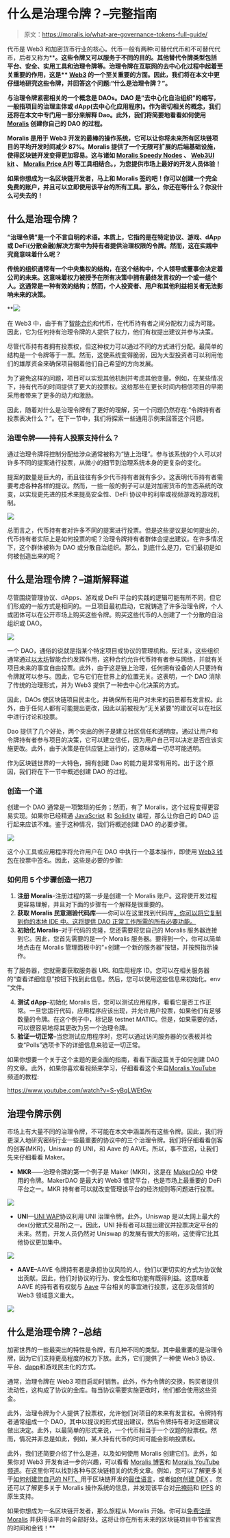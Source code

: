 # 什么是治理令牌？–完整指南

> 原文：<https://moralis.io/what-are-governance-tokens-full-guide/>

代币是 Web3 和加密货币行业的核心。代币一般有两种:可替代代币和不可替代代币，后者又称为[](https://moralis.io/non-fungible-tokens-explained-what-are-nfts/)****。这些令牌又可以服务于不同的目的。其他替代令牌类型包括平台、安全、实用工具和治理令牌等。治理令牌在互联网的去中心化过程中起着至关重要的作用，这是** [**Web3**](https://moralis.io/the-ultimate-guide-to-web3-what-is-web3/) **的一个至关重要的方面。因此，我们将在本文中更仔细地研究这些令牌，并回答这个问题:“什么是治理令牌？”。****

**与治理令牌紧密相关的一个概念是 DAOs。DAO 是“去中心化自治组织”的缩写，一般指项目的治理主体或 dApp(去中心化应用程序)。作为密切相关的概念，我们还将在本文中专门用一部分来解释 Dao。此外，我们将简要地看看如何使用 [Moralis](https://moralis.io/) 创建你自己的 DAO 的过程。**

**Moralis 是用于 Web3 开发的最棒的操作系统，它可以让你将未来所有区块链项目的平均开发时间减少 87%。Moralis 提供了一个无限可扩展的后端基础设施，使得区块链开发变得更加容易。这与诸如 [Moralis Speedy Nodes](https://moralis.io/speedy-nodes/) 、 [Web3UI kit](https://moralis.io/web3ui-kit-the-ultimate-web3-user-interface-kit/) 、 [Moralis Price API](https://moralis.io/introducing-the-moralis-price-api/) 等工具相结合。，为您提供市场上最好的开发人员体验！**

**如果你想成为一名区块链开发者，马上和 Moralis 签约吧！你可以创建一个完全免费的账户，并且可以立即使用该平台的所有工具。那么，你还在等什么？你没什么可失去的！**

## **什么是治理令牌？**

**“治理令牌”是一个不言自明的术语。本质上，它指的是在特定协议、游戏、dApp 或 DeFi(分散金融)解决方案中为持有者提供治理权限的令牌。然而，这在实践中究竟意味着什么呢？**

**传统的组织通常有一个中央集权的结构，在这个结构中，个人领导或董事会决定着公司的未来。这意味着权力被授予在所有决策中拥有最终发言权的一个或一组个人。这通常是一种有效的结构；然而，个人投资者、用户和其他利益相关者无法影响未来的决策。**

**![](img/5a5ebfdf53626d1a713b816f5fe4d9b0.png)

在 Web3 中，由于有了[智能合约](https://moralis.io/smart-contracts-explained-what-are-smart-contracts/)和代币，在代币持有者之间分配权力成为可能。因此，它为任何持有治理令牌的人提供了权力，他们有权提出建议并参与决策。

尽管代币持有者拥有投票权，但这种权力可以通过不同的方式进行分配。最简单的结构是一个令牌等于一票。然而，这使系统变得脆弱，因为大型投资者可以利用他们的雄厚资金来确保项目朝着他们自己希望的方向发展。

为了避免这样的问题，项目可以实现其他机制并考虑其他变量。例如，在某些情况下，持有代币的时间提供了更大的投票权。这给那些在更长时间内相信项目的早期采用者带来了更多的动力和激励。

因此，随着对什么是治理令牌有了更好的理解，另一个问题仍然存在:“令牌持有者投票表决什么？”。在下一节中，我们将探索一些通用示例来回答这个问题。

### 治理令牌——持有人投票支持什么？

通过治理令牌将控制分配给涉众通常被称为“链上治理”。参与该系统的个人可以对许多不同的提案进行投票，从微小的细节到治理系统本身的更复杂的变化。

提案的数量是巨大的，而且往往有多少代币持有者就有多少。这表明代币持有者需要考虑各种各样的提议。然而，一些一般的例子可以是对加密货币的生态系统的改变，以实现更先进的技术来提高安全性、DeFi 协议中的利率或视频游戏的游戏机制。

![](img/c56cc939fe9d6f6816fe440166e9be64.png)

总而言之，代币持有者对许多不同的提案进行投票。但是这些提议是如何提出的，代币持有者实际上是如何投票的呢？治理令牌持有者群体会提出建议。在许多情况下，这个群体被称为 DAO 或分散自治组织。那么，到底什么是刀，它们最初是如何被创造出来的呢？

## 什么是治理令牌？–道斯解释道

尽管围绕管理协议、dApps、游戏或 DeFi 平台的实践的逻辑可能有所不同，但它们形成的一般方式是相同的。一旦项目最初启动，它就铸造了许多治理令牌，个人或团体可以在公开市场上购买这些令牌。购买这些代币的人创建了一个分散的自治组织或 DAO。

![](img/3e7db3a4ebed05faeab88d959191b2a5.png)

一个 DAO，通俗的说就是指某个特定项目或协议的管理机构。反过来，这些组织通常通过[以太坊](https://moralis.io/full-guide-what-is-ethereum/)智能合约发挥作用，这种合约允许代币持有者参与网络，并就有关项目未来的事宜自由投票。此外，由于这是链上治理，任何拥有设备的人只要持有令牌就可以参与。因此，它与它们在世界上的位置无关。这表明，一个 DAO 消除了传统的治理形式，并为 Web3 提供了一种去中心化决策的方式。

因此，DAOs 使区块链项目民主化，并确保所有用户对未来的前景都有发言权。此外，由于任何人都有可能提出更改，因此以前被视为“无关紧要”的建议可以在社区中进行讨论和投票。

Dao 提供了几个好处，两个突出的例子是建立社区信任和透明度。通过让用户和令牌持有者参与项目的决策，它可以建立信任，因为用户自己可以决定是否应该实施更改。此外，由于决策是在供应链上进行的，这意味着一切尽可能透明。

作为区块链世界的一大特色，拥有创建 Dao 的能力是非常有用的。出于这个原因，我们将在下一节中概述创建 DAO 的过程。

### 创造一个道

创建一个 DAO 通常是一项繁琐的任务；然而，有了 Moralis，这个过程变得更容易实现。如果你已经精通 [JavaScript](https://moralis.io/javascript-explained-what-is-javascript/) 和 [Solidity](https://moralis.io/solidity-explained-what-is-solidity/) 编程，那么让你自己的 DAO 运行起来应该不难。鉴于这种情况，我们将概述创建 DAO 的必要步骤。

![](img/f6438119c39582bd19d06f3af23764b3.png)

这个小工具或应用程序将允许用户在 DAO 中执行一个基本操作，即使用 [Web3 钱包](https://moralis.io/what-is-a-web3-wallet-web3-wallets-explained/)在投票中签名。因此，这些是必要的步骤:

### 如何用 5 个步骤创造一把刀

1.  **注册 Moralis**-注册过程的第一步是创建一个 Moralis 账户。这将使开发过程更容易理解，并且对下面的步骤有一个解释是很重要的。
2.  **获取 Moralis 民意测验代码库**——你可以在这里找到代码库[，你可以将它复制到你的本地 IDE 中。这将提供 DAO 正常工作所需的所有必要功能。](https://github.com/ashbeech/moralis-poll)
3.  **初始化 Moralis**–对于代码的克隆，您还需要将您自己的 Moralis 服务器连接到它。因此，您首先需要的是一个 Moralis 服务器。要得到一个，你可以简单地点击在 Moralis 管理面板中的“+创建一个新的服务器”按钮，并按照指示操作。

有了服务器，您就需要获取服务器 URL 和应用程序 ID。您可以在相关服务器的“查看详细信息”按钮下找到此信息。然后，您可以使用这些信息来初始化。env "文件。

4.  **测试 dApp**–初始化 Moralis 后，您可以测试应用程序，看看它是否工作正常。一旦您运行代码，应用程序应该出现，并允许用户投票，如果他们有足够数量的令牌。在这个例子中，标记是 testnet MATIC。但是，如果需要的话，可以很容易地将其更改为另一个治理令牌。
5.  **验证一切正常**–当您测试应用程序时，您可以通过访问服务器的仪表板并检查“Polls”选项卡下的详细信息来验证一切正常。

如果你想要一个关于这个主题的更全面的指南，看看下面这篇关于如何创建 DAO 的文章。此外，如果你喜欢看视频来学习，仔细看看这个来自[Moralis YouTube](https://www.youtube.com/channel/UCgWS9Q3P5AxCWyQLT2kQhBw) 频道的教程:

https://www.youtube.com/watch?v=S-yBqLWEtGw

## 治理令牌示例

市场上有大量不同的治理令牌，不可能在本文中涵盖所有这些令牌。因此，我们将更深入地研究密码行业一些最重要的协议中的三个治理令牌。我们将仔细看看创客的创客(MKR)，Uniswap 的 UNI，和 Aave 的 AAVE。所以，事不宜迟，让我们先来仔细看看 Maker。

*   **MKR**——治理令牌的第一个例子是 Maker (MKR)，这是在 [MakerDAO](https://makerdao.com/en/) 中使用的令牌。MakerDAO 是最大的 Web3 借贷平台，也是市场上最重要的 DeFi 平台之一。MKR 持有者可以就改变管理该平台的经济规则等问题进行投票。

![](img/711be08150d6476c45b58eec2cd2dd89.png)

*   **UNI**—[UNI WAP](https://uniswap.org/)协议利用 UNI 治理令牌。此外，Uniswap 是以太网上最大的 dex(分散式交易所)之一。因此，UNI 持有者可以提出建议并投票决定平台的未来。然而，开发人员仍然对 Uniswap 的发展有很大的影响，这使得它比其他协议更加集中。

![](img/f5436c988f7e573b5ecc8e9c17756cef.png)

*   **AAVE**–AAVE 令牌持有者是承担协议风险的人，他们以更切实的方式为协议做出贡献。因此，他们对协议的行为、安全性和功能有既得利益。这意味着 AAVE 的持有者有权就与 [Aave](https://aave.com/) 平台相关的事宜进行投票，这在涉及借贷的 Web3 领域意义重大。

![](img/b667a1f176d472c6b1d07914e788ff4e.png)

## 什么是治理令牌？–总结

加密世界的一些最突出的特性是令牌，有几种不同的类型。其中最重要的是治理令牌，因为它们支持更高程度的权力下放。此外，它们提供了一种使 Web3 协议、平台、[dapp](https://moralis.io/decentralized-applications-explained-what-are-dapps/)和游戏民主化的方式。

通常，治理令牌在 Web3 项目启动时销售。此外，作为令牌的交换，购买者提供流动性，这构成了协议的金库。每当协议需要实施更改时，他们都会使用这些资金。

此外，治理令牌为个人提供了投票权，允许他们对项目的未来有发言权。令牌持有者通常组成一个 DAO，其中以提议的形式提出建议，然后令牌持有者对这些建议做出决定。此外，以最简单的形式来说，一个代币相当于一个议题的投票权。然而，情况并非总是如此，例如，某人持有代币的时间可能会影响投票权。

此外，我们还简要介绍了什么是道，以及如何使用 Moralis 创建它们。此外，如果你对 Web3 开发有进一步的兴趣，可以看看 [Moralis 博客](https://moralis.io/blog/)和 [Moralis YouTube 频道](https://www.youtube.com/channel/UCgWS9Q3P5AxCWyQLT2kQhBw)。在这里你可以找到各种与区块链相关的优秀文章。例如，您可以了解更多关于[如何创建您自己的 NFT、](https://moralis.io/how-to-create-your-own-nft-in-5-steps/)用于区块链开发的[最佳语言](https://moralis.io/best-languages-for-blockchain-development-full-tutorial/)，或者[如何创建 DEX](https://moralis.io/how-to-create-a-dex-in-5-steps/) 。您还可以了解更多关于 Moralis 操作系统的信息，并发现该平台对[元掩码](https://moralis.io/metamask-explained-what-is-metamask/)和 [IPFS](https://moralis.io/what-is-ipfs-interplanetary-file-system/) 的原生支持。

如果你想成为一名区块链开发者，那么旅程从 Moralis 开始。你可以[免费注册 Moralis](https://admin.moralis.io/register) 并获得该平台的全部好处。这将让你在所有未来的区块链项目中节省宝贵的时间和金钱！**